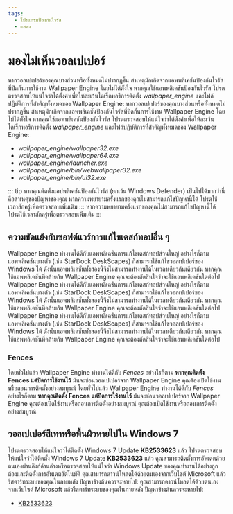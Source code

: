 ```yaml
---
tags:
  - โปรแกรมป้องกันไวรัส
  - แสดง
---
```


# มองไม่เห็นวอลเปเปอร์

หากวอลเปเปอร์ของคุณบางส่วนหรือทั้งหมดไม่ปรากฏขึ้น สาเหตุมักเกิดจากแอพพลิเคชันป้องกันไวรัสที่ปิดกั้นการใช้งาน Wallpaper Engine โดยไม่ได้ตั้งใจ หากคุณใช้แอพพลิเคชันป้องกันไวรัส โปรดตรวจสอบให้แน่ใจว่าได้ตั้งค่าเพื่อให้ละเว้นไดเร็กทอรีการติดตั้ง *wallpaper_engine* และไฟล์ปฏิบัติการที่สำคัญทั้งหมดของ Wallpaper Engine: หากวอลเปเปอร์ของคุณบางส่วนหรือทั้งหมดไม่ปรากฏขึ้น สาเหตุมักเกิดจากแอพพลิเคชันป้องกันไวรัสที่ปิดกั้นการใช้งาน Wallpaper Engine โดยไม่ได้ตั้งใจ หากคุณใช้แอพพลิเคชันป้องกันไวรัส โปรดตรวจสอบให้แน่ใจว่าได้ตั้งค่าเพื่อให้ละเว้นไดเร็กทอรีการติดตั้ง *wallpaper_engine* และไฟล์ปฏิบัติการที่สำคัญทั้งหมดของ Wallpaper Engine:

* *wallpaper_engine/wallpaper32.exe*
* *wallpaper_engine/wallpaper64.exe*
* *wallpaper_engine/launcher.exe*
* *wallpaper_engine/bin/webwallpaper32.exe*
* *wallpaper_engine/bin/ui32.exe*

::: tip หากคุณติดตั้งแอปพลิเคชันป้องกันไวรัส (ยกเว้น Windows Defender) เป็นไปได้มากว่านี่คือสาเหตุของปัญหาของคุณ หากความพยายามครั้งแรกของคุณไม่สามารถแก้ไขปัญหานี้ได้ โปรดใช้เวลาสักครู่เพื่อตรวจสอบเพิ่มเติม ::: หากความพยายามครั้งแรกของคุณไม่สามารถแก้ไขปัญหานี้ได้ โปรดใช้เวลาสักครู่เพื่อตรวจสอบเพิ่มเติม :::

## ความขัดแย้งกับซอฟต์แวร์การแก้ไขเดสก์ทอปอื่น ๆ

Wallpaper Engine ทำงานได้ดีกับแอพพลิเคชันการแก้ไขเดสก์ทอปส่วนใหญ่ อย่างไรก็ตาม แอพพลิเคชันบางตัว (เช่น StarDock DeskScapes) ก็สามารถใช้แก้ไขวอลเปเปอร์ของ Windows ได้ ดังนั้นแอพพลิเคชั่นทั้งสองนี้จึงไม่สามารถทำงานได้ในเวลาเดียวกันเดียวกัน หากคุณใช้แอพพลิเคชันที่คล้ายกับ Wallpaper Engine คุณจะต้องตัดสินใจว่าจะใช้แอพพลิเคชันใดต่อไป Wallpaper Engine ทำงานได้ดีกับแอพพลิเคชันการแก้ไขเดสก์ทอปส่วนใหญ่ อย่างไรก็ตาม แอพพลิเคชันบางตัว (เช่น StarDock DeskScapes) ก็สามารถใช้แก้ไขวอลเปเปอร์ของ Windows ได้ ดังนั้นแอพพลิเคชั่นทั้งสองนี้จึงไม่สามารถทำงานได้ในเวลาเดียวกันเดียวกัน หากคุณใช้แอพพลิเคชันที่คล้ายกับ Wallpaper Engine คุณจะต้องตัดสินใจว่าจะใช้แอพพลิเคชันใดต่อไป Wallpaper Engine ทำงานได้ดีกับแอพพลิเคชันการแก้ไขเดสก์ทอปส่วนใหญ่ อย่างไรก็ตาม แอพพลิเคชันบางตัว (เช่น StarDock DeskScapes) ก็สามารถใช้แก้ไขวอลเปเปอร์ของ Windows ได้ ดังนั้นแอพพลิเคชั่นทั้งสองนี้จึงไม่สามารถทำงานได้ในเวลาเดียวกันเดียวกัน หากคุณใช้แอพพลิเคชันที่คล้ายกับ Wallpaper Engine คุณจะต้องตัดสินใจว่าจะใช้แอพพลิเคชันใดต่อไป

### Fences

โดยทั่วไปแล้ว Wallpaper Engine ทำงานได้ดีกับ *Fences* อย่างไรก็ตาม **หากคุณติดตั้ง Fences แต่ปิดการใช้งานไว้** มันจะซ่อนวอลเปเปอร์จาก Wallpaper Engine คุณต้องเปิดใช้งานหรือถอนการติดตั้งอย่างสมบูรณ์ โดยทั่วไปแล้ว Wallpaper Engine ทำงานได้ดีกับ *Fences* อย่างไรก็ตาม **หากคุณติดตั้ง Fences แต่ปิดการใช้งานไว้** มันจะซ่อนวอลเปเปอร์จาก Wallpaper Engine คุณต้องเปิดใช้งานหรือถอนการติดตั้งอย่างสมบูรณ์ คุณต้องเปิดใช้งานหรือถอนการติดตั้งอย่างสมบูรณ์

## วอลเปเปอร์สีเทาหรือพื้นผิวหายไปใน Windows 7

โปรดตรวจสอบให้แน่ใจว่าได้ติดตั้ง Windows 7 Update **KB2533623** แล้ว โปรดตรวจสอบให้แน่ใจว่าได้ติดตั้ง Windows 7 Update **KB2533623** แล้ว คุณสามารถติดตั้งการอัพเดตด้วยตนเองผ่านลิงก์ด้านล่างหรือตรวจสอบให้แน่ใจว่า Windows Update ของคุณทำงานได้อย่างถูกต้องและติดตั้งการอัพเดตอัตโนมัติ คุณสามารถดาวน์โหลดได้ด้วยตนเองจากเว็บไซต์ Microsoft แล้วรีสตาร์ทระบบของคุณในภายหลัง ปัญหาข้างต้นควรจะหายไป: คุณสามารถดาวน์โหลดได้ด้วยตนเองจากเว็บไซต์ Microsoft แล้วรีสตาร์ทระบบของคุณในภายหลัง ปัญหาข้างต้นควรจะหายไป:

* [KB2533623](https://support.microsoft.com/en-us/help/2533623/microsoft-security-advisory-insecure-library-loading-could-allow-remot)